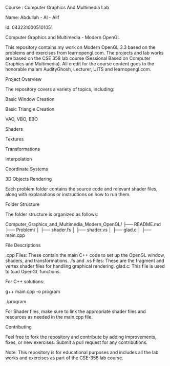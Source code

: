 Course : Computer Graphics And Multimedia Lab

Name: Abdullah - Al - Alif

Id: 0432310005101051

Computer Graphics and Multimedia - Modern OpenGL

This repository contains my work on Modern OpenGL 3.3 based on the problems and exercises from learnopengl.com. The projects and lab works are based on the CSE 358 lab course (Sessional Based on Computer Graphics and Multimedia). All credit for the course content goes to the honorable ma'am AudityGhosh, Lecturer, UITS and learnopengl.com.

Project Overview

The repository covers a variety of topics, including:


Basic Window Creation

Basic Triangle Creation

VAO, VBO, EBO

Shaders

Textures

Transformations

Interpolation

Coordinate Systems

3D Objects Rendering

Each problem folder contains the source code and relevant shader files, along with explanations or instructions on how to run them.


Folder Structure

The folder structure is organized as follows:


Computer_Graphics_and_Multimedia_Modern_OpenGL/
├── README.md
├── Problem/
│   ├── shader.fs
│   ├── shader.vs
│   ├── glad.c
│   ├── main.cpp


File Descriptions

.cpp Files: These contain the main C++ code to set up the OpenGL window, shaders, and transformations.
.fs and .vs Files: These are the fragment and vertex shader files for handling graphical rendering.
glad.c: This file is used to load OpenGL functions.


For C++ solutions:


g++ main.cpp -o program

./program

For Shader files, make sure to link the appropriate shader files and resources as needed in the main.cpp file.


Contributing

Feel free to fork the repository and contribute by adding improvements, fixes, or new exercises. Submit a pull request for any contributions.


Note: This repository is for educational purposes and includes all the lab works and exercises as part of the CSE-358 lab course.

